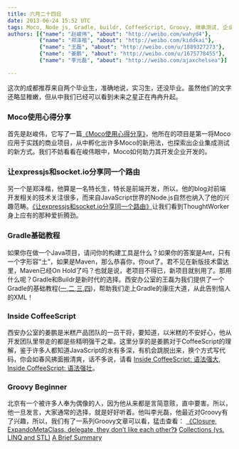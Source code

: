 ```yaml
---
title: 六月二十四日
date: 2013-06-24 15:52 UTC
tags: Moco, Node js, Gradle, buildr, CoffeeScript, Groovy, 继承测试, 企业开发, 前端技术
authors: [{"name": "赵峻伟", "about": "http://weibo.com/wahyd4"},
          {"name": "郑泽楷", "about": "http://weibo.com/kiddkai"},
          {"name": "王磊", "about": "http://weibo.com/u/1889327273"},
          {"name": "姜鹏", "about": "http://weibo.com/u/1675778455"},
          {"name": "李光磊", "about": "http://weibo.com/ajaxchelsea"}]

---
```

这次的成都推荐来自两个毕业生，准确地说，实习生，还没毕业。虽然他们的文字还略显稚嫩，但从中我们已经可以看到未来之星正在冉冉升起。

### Moco使用心得分享
首先是赵峻伟，它写了一篇[《Moco使用心得分享》](http://toozhao.com/2013/06/13/moco/)，他所在的项目是第一将Moco应用于实践的商业项目，从中孵化出许多Moco的新用法，也探索出企业集成测试的新方式。我们不妨看看在峻伟眼中，Moco如何助力其开发企业开发的。

### 让expressjs和socket.io分享同一个路由
另一个是郑泽楷，他算是一名特长生，特长是前端开发，所以，他的blog对前端开发相关的技术关注很多，而来自JavaScript世界的Node.js自然也纳入了他的兴趣范畴。[《让expressjs和socket.io分享同一个路由》](http://www.closure.pro/index.html#/article/51c2e064e742b80000000001)让我们看到ThoughtWorker身上应有的那种爱折腾劲。

### Gradle基础教程
如果你在做一个Java项目，请问你的构建工具是什么？如果你的答案是Ant，只有一个字形容“土”，如果是Maven，那么恭喜你，你out了。君不见在新版技术雷达里，Maven已经On Hold了吗？也就是说，老项目不得已，新项目就别用了。那用什么呢？Gradle和Buildr是新时代的选择。西安办公室的王磊为我们提供了一个Gradle的基础教程([一](http://wldandan.github.io/blog/2013/01/23/gradle-learning-one/),[二](http://wldandan.github.io/blog/2013/01/23/gradle-learning-two/),[三](http://wldandan.github.io/blog/2013/01/24/gradle-learning-three/),[四](http://wldandan.github.io/blog/2013/01/25/gradle-learning-four/))，帮助我们走上Gradle的康庄大道，从此告别恼人的XML！

### Inside CoffeeScript
西安办公室的姜鹏是米糕产品团队的一员干将，要知道，以米糕的不安好心，他从开发团队里带走的都是些精明强干之辈。这里分享的是姜鹏对于CoffeeScript的理解，鉴于许多人都知道JavaScript的水有多深，有机会跳脱出来，换个方式写代码，你会如春风拂面搬清爽，话不多说，请看 [Inside CoffeeScript: 语法强大](http://jiangpeng.info/blogs/2012/05/26/inside-coffeescript-1.html), [Inside CoffeeScript: 语法强壮](http://jiangpeng.info/blogs/2012/05/26/inside-coffeescript-2.html)。

### Groovy Beginner
北京有一个被许多人奉为偶像的人，因为他从来都是言简意赅，直中要害。所以，他一旦发言，大家通常的选择，就是好好听着。他叫李光磊，他最近对Groovy有了兴趣，所以，我们有了一系列Groovy文章可以看，猛击查看：
[《Closure, ExpandoMetaClass, delegate, they don’t like each other?》](http://liguanglei.name/blogs/2013/06/05/groovy-beginner-collections-vs-linq-and-stl/) 
[Collections (vs. LINQ and STL)](http://liguanglei.name/blogs/2013/06/05/groovy-beginner-collections-vs-linq-and-stl/)
[A Brief Summary](http://liguanglei.name/blogs/2013/06/06/groovy-beginner-a-brief-summary/)

